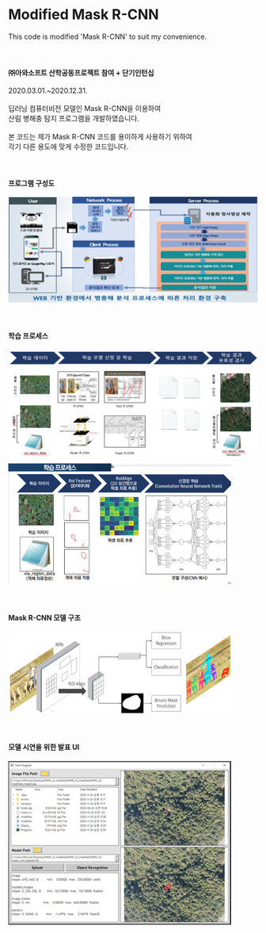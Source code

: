 # Modified Mask R-CNN
This code is modified 'Mask R-CNN' to suit my convenience.<br>
<br>
<br>
#### ㈜아와소프트 산학공동프로젝트 참여 + 단기인턴십<br>
2020.03.01.~2020.12.31.<br>
<br>
딥러닝 컴퓨터비전 모델인 Mask R-CNN을 이용하여<br>
산림 병해충 탐지 프로그램을 개발하였습니다.<br>
<br>
본 코드는 제가 Mask R-CNN 코드를 용이하게 사용하기 위하여<br>
각기 다른 용도에 맞게 수정한 코드입니다.<br>
<br>
<br>
#### 프로그램 구성도<br>
<img src="/images/image01.png" width="600"><br>
<br>
<br>
#### 학습 프로세스<br>
<img src="/images/image02.png" width="600"><br>
<img src="/images/image03.png" width="450"><br>
<br>
<br>
#### Mask R-CNN 모델 구조<br>
<img src="/images/image04.png" width="450"><br>
<br>
<br>
#### 모델 시연을 위한 발표 UI<br>
<img src="/images/image05.png" width="450"><br>
<br>
